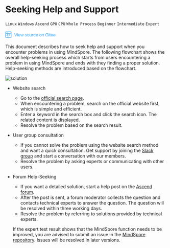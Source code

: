 ﻿# Seeking Help and Support

`Linux` `Windows` `Ascend` `GPU` `CPU` `Whole Process` `Beginner` `Intermediate` `Expert`

[![View Source On Gitee](./_static/logo_source.png)](https://gitee.com/mindspore/docs/blob/r1.2/docs/note/source_en/help_seeking_path.md)

This document describes how to seek help and support when you encounter problems in using MindSpore. The following flowchart shows the overall help-seeking process which starts from users encountering a problem in using MindSpore and ends with they finding a proper solution. Help-seeking methods are introduced based on the flowchart.

![solution](./images/help_seeking_path.png)

- Website search

    - Go to the [official search page](https://www.mindspore.cn/search/en).
    - When encountering a problem, search on the official website first, which is simple and efficient.
    - Enter a keyword in the search box and click the search icon. The related content is displayed.
    - Resolve the problem based on the search result.

- User group consultation

    - If you cannot solve the problem using the website search method and want a quick consultation. Get support by joining the [Slack group](https://mindspore.slack.com/join/shared_invite/zt-dgk65rli-3ex4xvS4wHX7UDmsQmfu8w#/ ) and start a conversation with our members.
    - Resolve the problem by asking experts or communicating with other users.

- Forum Help-Seeking

    - If you want a detailed solution, start a help post on the [Ascend forum](https://forum.huawei.com/enterprise/en/forum-100504.html).
    - After the post is sent, a forum moderator collects the question and contacts technical experts to answer the question. The question will be resolved within three working days.
    - Resolve the problem by referring to solutions provided by technical experts.

  If the expert test result shows that the MindSpore function needs to be improved, you are advised to submit an issue in the [MindSpore repository](https://gitee.com/mindspore). Issues will be resolved in later versions.
